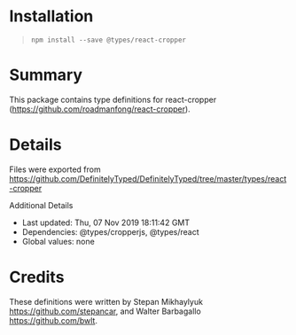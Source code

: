 # Installation
> `npm install --save @types/react-cropper`

# Summary
This package contains type definitions for react-cropper (https://github.com/roadmanfong/react-cropper).

# Details
Files were exported from https://github.com/DefinitelyTyped/DefinitelyTyped/tree/master/types/react-cropper

Additional Details
 * Last updated: Thu, 07 Nov 2019 18:11:42 GMT
 * Dependencies: @types/cropperjs, @types/react
 * Global values: none

# Credits
These definitions were written by Stepan Mikhaylyuk <https://github.com/stepancar>, and Walter Barbagallo <https://github.com/bwlt>.

